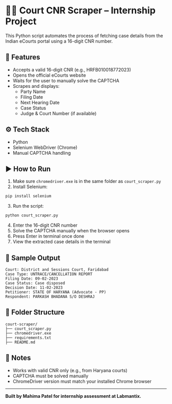 
# 🧑‍⚖️ Court CNR Scraper – Internship Project

This Python script automates the process of fetching case details from the Indian eCourts portal using a 16-digit CNR number.

## 📌 Features

- Accepts a valid 16-digit CNR (e.g., HRFB010018772023)
- Opens the official eCourts website
- Waits for the user to manually solve the CAPTCHA
- Scrapes and displays:
  - Party Name
  - Filing Date
  - Next Hearing Date
  - Case Status
  - Judge & Court Number (if available)

## ⚙️ Tech Stack

- Python
- Selenium WebDriver (Chrome)
- Manual CAPTCHA handling

## ▶️ How to Run

1. Make sure `chromedriver.exe` is in the same folder as `court_scraper.py`
2. Install Selenium:

```bash
pip install selenium
```

3. Run the script:

```bash
python court_scraper.py
```

4. Enter the 16-digit CNR number
5. Solve the CAPTCHA manually when the browser opens
6. Press Enter in terminal once done
7. View the extracted case details in the terminal

## 📄 Sample Output

```
Court: District and Sessions Court, Faridabad
Case Type: UNTRACE/CANCELLATION REPORT
Filing Date: 09-02-2023
Case Status: Case disposed
Decision Date: 11-02-2023
Petitioner: STATE OF HARYANA (Advocate - PP)
Respondent: PARKASH BHADANA S/O DESHRAJ
```

## 📁 Folder Structure

```
court-scraper/
├── court_scraper.py
├── chromedriver.exe
├── requirements.txt
├── README.md
```

## 🧠 Notes

- Works with valid CNR only (e.g., from Haryana courts)
- CAPTCHA must be solved manually
- ChromeDriver version must match your installed Chrome browser

---

**Built by Mahima Patel for internship assessment at Labmantix.**
